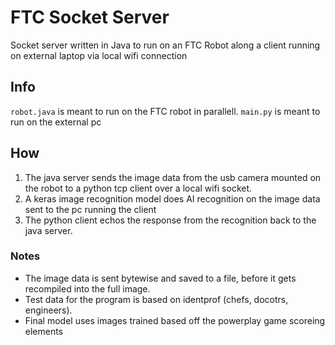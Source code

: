# FTC Socket Server
Socket server written in Java to run on an FTC Robot along a client running on external laptop via local wifi connection

## Info
`robot.java` is meant to run on the FTC robot in parallell. 
`main.py` is meant to run on the external pc

## How
1. The java server sends the image data from the usb camera mounted on the robot to a python tcp client over a local wifi socket. 
2. A keras image recognition model does AI recognition on the image data sent to the pc running the client
3. The python client echos the response from the recognition back to the java server.

### Notes
- The image data is sent bytewise and saved to a file, before it gets recompiled into the full image.
- Test data for the program is based on identprof (chefs, docotrs, engineers). 
- Final model uses images trained based off the powerplay game scoreing elements

